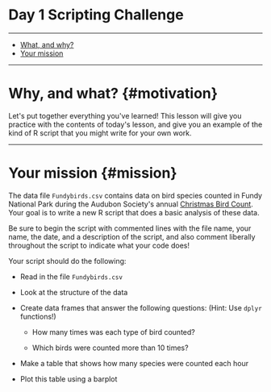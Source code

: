 # Day 1 Scripting Challenge

___

* [What, and why?](#motivation) 
* [Your mission](#mission)


___

# Why, and what? {#motivation}

Let's put together everything you've learned!  This lesson will give you practice with the contents of today's lesson, and give you an example of the kind of R script that you might write for your own work.

___

# Your mission {#mission}

The data file `Fundybirds.csv` contains data on bird species counted in Fundy National Park during the Audubon Society's annual [Christmas Bird Count](http://www.audubon.org/conservation/science/christmas-bird-count).  Your goal is to write a new R script that does a basic analysis of these data.  

Be sure to begin the script with commented lines with the file name, your name, the date, and a description of the script, and also comment liberally throughout the script to indicate what your code does!

Your script should do the following:

* Read in the file `Fundybirds.csv`

* Look at the structure of the data

* Create data frames that answer the following questions: (Hint: Use `dplyr` functions!)

	+ How many times was each type of bird counted?
	
	+ Which birds were counted more than 10 times?

* Make a table that shows how many species were counted each hour

* Plot this table using a barplot



